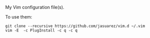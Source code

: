 My Vim configuration file(s).

To use them:

```
git clone --recursive https://github.com/jasuarez/vim.d ~/.vim
vim -E  -c PlugInstall -c q -c q

